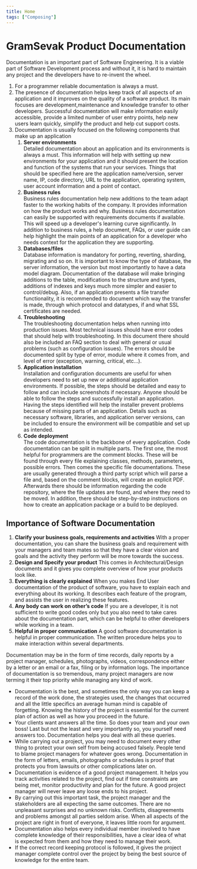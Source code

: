 ```yaml
---
title: Home
tags: ["Composing"] 
---
```


# GramSevak Product Documentation
Documentation is an important part of Software Engineering. 
It is a viable part of Software Development process and without it, it is hard to maintain any project and the developers have to re-invent the wheel.
1. For a programmer reliable documentation is always a must.
1. The presence of documentation helps keep track of all aspects of an application and it improves on the quality of a software product. Its main focuses are development,maintenance and knowledge transfer to other developers. Successful documentation will make information easily accessible, provide a limited number of user entry points, help new users learn quickly, simplify the product and help cut support costs.
1.  Documentation is usually focused on the following components that make up an application
	1. **Server environments** \
		Detailed documentation about an application and its environments is always a must. This information will help with setting up new environments for your application and it should present the location and function of the systems that run your services. Things that should be specified here are the application name/version, server name, IP, code directory, URL to the application, operating system, user account information and a point of contact.
	1. **Business rules** \
		Business rules documentation help new additions to the team adapt faster to the working habits of the company. It provides information on how the product works and why. Business rules documentation can easily be supported with requirements documents if available. This will speed up a developer's learning curve significantly. In addition to business rules, a help document, FAQs, or user guide can help highlight the main points of an application for a developer who needs context for the application they are supporting.
	1. **Databases/files** \
		Database information is mandatory for porting, reverting, sharding, migrating and so on. It is important to know the type of database, the server information, the version but most importantly to have a data model diagram. Documentation of the database will make bringing additions to the table, modifications to the structure and types, additions of indexes and keys much more simpler and easier to control/debug. Also, if an application presents a file transfer functionality, it is recommended to document which way the transfer is made, through which protocol and datatypes, if and what SSL certificates are needed.
	1. **Troubleshooting** \
		The troubleshooting documentation helps when running into production issues. Most technical issues should have error codes that should help with troubleshooting. In this document there should also be included an FAQ section to deal with general or usual problems (such as configuration issues). The errors should be documented split by type of error, module where it comes from, and level of error (exception, warning, critical, etc...).
	1. **Application installation** \
		Installation and configuration documents are useful for when developers need to set up new or additional application environments. If possible, the steps should be detailed and easy to follow and can include screenshots if necessary. Anyone should be able to follow the steps and successfully install an application. Having the steps identified will help the installer prevent problems because of missing parts of an application. Details such as necessary software, libraries, and application server versions, can be included to ensure the environment will be compatible and set up as intended.
	1. **Code deployment** \
		The code documentation is the backbone of every application. Code documentation can be split in multiple parts. The first one, the most helpful for programmers are the comment blocks. These will be found through every file explaining classes, methods, parameters, possible errors. Then comes the specific file documentations. These are usually generated through a third party script which will parse a file and, based on the comment blocks, will create an explicit PDF. Afterwards there should be information regarding the code repository, where the file updates are found, and where they need to be moved. In addition, there should be step-by-step instructions on how to create an application package or a build to be deployed.

## Importance of Software Documentation
1. **Clarify your business goals, requirements and activities** With a proper documentation, you can share the business goals and requirement with your managers and team mates so that they have a clear vision and goals and the activity they perform will be more towards the success.
1. **Design and Specify your product** This comes in Architectural/Design documents and it gives you complete overview of how your products look like.
1. **Everything is clearly explained** When you makes End User documentation of the product of software, you have to explain each and everything about its working. It describes each feature of the program, and assists the user in realizing these features.
1. **Any body can work on other’s code** If you are a developer, it is not sufficient to write good codes only but you also need to take cares about the documentation part, which can be helpful to other developers while working in a team.
1. **Helpful in proper communication** A good software documentation is helpful in proper communication. The written procedure helps you to make interaction within several departments.

Documentation may be in the form of time records, daily reports by a project manager, schedules, photographs, videos, correspondence either by a letter or an email or a fax, filing or by information logs. The importance of documentation is so tremendous, many project managers are now terming it their top priority while managing any kind of work.
+ Documentation is the best, and sometimes the only way you can keep a record of the work done, the strategies used, the changes that occurred and all the little specifics an average human mind is capable of forgetting. Knowing the history of the project is essential for the current plan of action as well as how you proceed in the future.
+ Your clients want answers all the time. So does your team and your own boss! Last but not the least and very importantly so, you yourself need answers too. Documentation helps you deal with all these queries.
+ While carrying out a project, you may need to document every other thing to protect your own self from being accused falsely. People tend to blame project managers for whatever goes wrong. Documentation in the form of letters, emails, photographs or schedules is proof that protects you from lawsuits or other complications later on.
+ Documentation is evidence of a good project management. It helps you track activities related to the project, find out if time constraints are being met, monitor productivity and plan for the future. A good project manager will never leave any loose ends to his project.
+ By carrying out this important task, the project manager and the stakeholders are all expecting the same outcomes. There are no unpleasant surprises and no unknown risks.
Conflicts, disagreements and problems amongst all parties seldom arise. When all aspects of the project are right in front of everyone, it leaves little room for argument.
+ Documentation also helps every individual member involved to have complete knowledge of their responsibilities, have a clear idea of what is expected from them and how they need to manage their work.
+ If the correct record keeping protocol is followed, it gives the project manager complete control over the project by being the best source of knowledge for the entire team.

